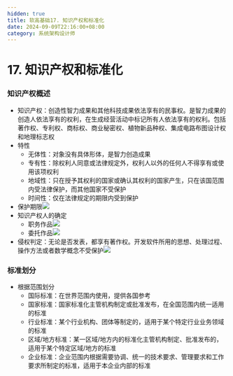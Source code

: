 ```yaml
---
hidden: true
title: 软高基础17. 知识产权和标准化
date: 2024-09-09T22:16:00+08:00
category: 系统架构设计师
---
```

# 17. 知识产权和标准化

### 知识产权概述

* 知识产权：创造性智力成果和其他科技成果依法享有的民事权。是智力成果的创造人依法享有的权利，在生成经营活动中标记所有人依法享有的权利。包括著作权、专利权、商标权、商业秘密权、植物新品种权、集成电路布图设计权和地理标志权
* 特性
  * 无体性：对象没有具体形体，是智力创造成果
  * 专有性：除权利人同意或法律规定外，权利人以外的任何人不得享有或使用该项权利
  * 地域性：只在授予其权利的国家或确认其权利的国家产生，只在该国范围内受法律保护，而其他国家不受保护
  * 时间性：仅在法律规定的期限内受到保护
* 保护期限![](https://blog-img.shinya.click/截屏2024-09-09%2021.43.23.png)
* 知识产权人的确定
  * 职务作品![](https://blog-img.shinya.click/截屏2024-09-09%2022.02.17.png)
  * 委托作品![](https://blog-img.shinya.click/截屏2024-09-09%2022.05.46.png)
* 侵权判定：无论是否发表，都享有著作权。开发软件所用的思想、处理过程、操作方法或者数学概念不受保护![](https://blog-img.shinya.click/截屏2024-09-09%2022.10.13.png)

### 标准划分

* 根据范围划分
  * 国际标准：在世界范围内使用，提供各国参考
  * 国家标准：国家标准化主管机构制定或批准发布，在全国范围内统一适用的标准
  * 行业标准：某个行业机构、团体等制定的，适用于某个特定行业业务领域的标准
  * 区域/地方标准：某一区域/地方内的标准化主管机构制定、批准发布的，适用于某个特定区域/地方的标准
  * 企业标准：企业范围内根据需要协调、统一的技术要求、管理要求和工作要求所制定的标准，适用于本企业内部的标准
